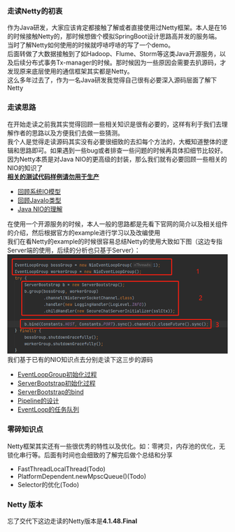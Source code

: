 ### 走读Netty的初衷

作为Java研发，大家应该肯定都接触了解或者直接使用过Netty框架。本人是在16的时候接触Netty的，那时候想做个模拟SpringBoot设计思路高并发的服务端。  
当时了解Netty如何使用的时候就哼哧哼哧的写了一个demo。  
后面转做了大数据接触到了如Hadoop、Flume、Storm等这类Java开源服务，以及后续分布式事务Tx-manager的时候。那时候因为一些原因会需要去扒源码，才发现原来底层使用的通信框架其实都是Netty。  
这么多年过去了，作为一名Java研发我觉得自己很有必要深入源码层面了解下Netty

### 走读思路

在开始走读之前我其实觉得回顾一些相关知识是很有必要的，这样有利于我们去理解作者的思路以及方便我们去做一些猜测。  
我个人是觉得走读源码其实没有必要很细致的去扣每个方法的，大概知道整体的逻辑和思路即可。如果遇到一些bug或者排查一些问题的时候再具体扣细节比较好。  
因为Netty本质是对Java NIO的更高级的封装，那么我们就有必要回顾一些相关的NIO的知识了  
**[相关的测试代码样例请勿用于生产](src/main/java/com/sourcecode/learning/young)**

- [回顾系统IO模型](1.回顾系统IO模型.md)
- [回顾JavaIo类型](2.回顾JavaIO类型.md)
- [Java NIO的理解](3.Java_NIO理解.md)

在使用一个开源服务的时候，本人一般的思路都是先看下官网的简介以及相关组件的介绍，然后根据官方的example进行学习以及改编使用  
我们在看Netty的example的时候很容易总结Netty的使用大致如下图（这边专指Server端的使用，后续的分析也只基于Server）：  
![Server初始化](images/走读步骤分层.png)
我们基于已有的NIO知识点去分别走读下这三步的源码

- [EventLoopGroup初始化过程](4.EventLoopGroup初始化过程.md)
- [ServerBootstrap初始化过程](5.ServerBootstrap初始化过程.md)
- [ServerBootstrap的bind](6.ServerBootstrap的bind.md)
- [Pipeline的设计](7.Pipeline的设计.md)  
- [EventLoop的任务队列](8.EventLoop的任务队列.md)

### 零碎知识点

Netty框架其实还有一些很优秀的特性以及优化。如：零拷贝，内存池的优化，无锁化串行等。后面有时间也会细致的了解完后做个总结和分享
- FastThreadLocalThread(Todo)
- PlatformDependent.<Runnable>newMpscQueue()(Todo)
- Selector的优化(Todo)

### Netty 版本

忘了交代下这边走读的Netty版本是**4.1.48.Final**